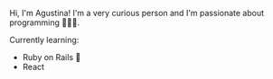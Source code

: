 ﻿
Hi, I'm Agustina! I'm a very curious person and I'm passionate about programming 👩🏻‍💻.

Currently learning:
- Ruby on Rails 💎
- React
